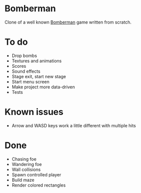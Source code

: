 # Bomberman

Clone of a well known [Bomberman](https://m.youtube.com/watch?v=3smytj9Bu_E) game written from scratch.

# To do

* Drop bombs
* Textures and animations
* Scores
* Sound effects
* Stage exit, start new stage
* Start menu screen
* Make project more data-driven
* Tests

# Known issues

* Arrow and WASD keys work a little different with multiple hits

# Done

* Chasing foe
* Wandering foe
* Wall collisions
* Spawn controlled player
* Build maze
* Render colored rectangles